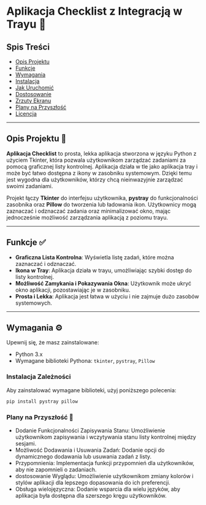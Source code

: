 # Aplikacja Checklist z Integracją w Trayu 📝

## Spis Treści
- [Opis Projektu](#opis-projektu)
- [Funkcje](#funkcje)
- [Wymagania](#wymagania)
- [Instalacja](#instalacja)
- [Jak Uruchomić](#jak-uruchomić)
- [Dostosowanie](#dostosowanie)
- [Zrzuty Ekranu](#zrzuty-ekranu)
- [Plany na Przyszłość](#plany-na-przyszłość)
- [Licencja](#licencja)

---

## Opis Projektu 🌟

**Aplikacja Checklist** to prosta, lekka aplikacja stworzona w języku Python z użyciem Tkinter, która pozwala użytkownikom zarządzać zadaniami za pomocą graficznej listy kontrolnej. Aplikacja działa w tle jako aplikacja tray i może być łatwo dostępna z ikony w zasobniku systemowym. Dzięki temu jest wygodna dla użytkowników, którzy chcą nieinwazyjnie zarządzać swoimi zadaniami.

Projekt łączy **Tkinter** do interfejsu użytkownika, **pystray** do funkcjonalności zasobnika oraz **Pillow** do tworzenia lub ładowania ikon. Użytkownicy mogą zaznaczać i odznaczać zadania oraz minimalizować okno, mając jednocześnie możliwość zarządzania aplikacją z poziomu trayu.

---

## Funkcje ✅

- **Graficzna Lista Kontrolna**: Wyświetla listę zadań, które można zaznaczać i odznaczać.
- **Ikona w Tray**: Aplikacja działa w trayu, umożliwiając szybki dostęp do listy kontrolnej.
- **Możliwość Zamykania i Pokazywania Okna**: Użytkownik może ukryć okno aplikacji, pozostawiając je w zasobniku.
- **Prosta i Lekka**: Aplikacja jest łatwa w użyciu i nie zajmuje dużo zasobów systemowych.

---

## Wymagania ⚙️

Upewnij się, że masz zainstalowane:
- Python 3.x
- Wymagane biblioteki Pythona: `tkinter`, `pystray`, `Pillow`

### Instalacja Zależności
Aby zainstalować wymagane biblioteki, użyj poniższego polecenia:
```bash
pip install pystray pillow
```

### Plany na Przyszłość 🔮
* Dodanie Funkcjonalności Zapisywania Stanu: Umożliwienie użytkownikom zapisywania i wczytywania stanu listy kontrolnej między sesjami.
* Możliwość Dodawania i Usuwania Zadań: Dodanie opcji do dynamicznego dodawania lub usuwania zadań z listy.
* Przypomnienia: Implementacja funkcji przypomnień dla użytkowników, aby nie zapomnieli o zadaniach.
* dostosowanie Wyglądu: Umożliwienie użytkownikom zmiany kolorów i stylów aplikacji dla lepszego dopasowania do ich preferencji.
* Obsługa wielojęzyczna: Dodanie wsparcia dla wielu języków, aby aplikacja była dostępna dla szerszego kręgu użytkowników.
